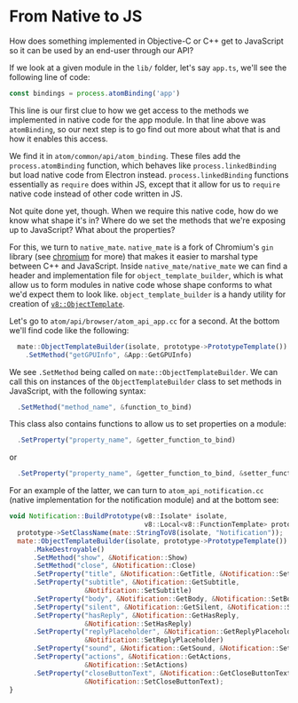 # From Native to JS

How does something implemented in Objective-C or C++ get to JavaScript so it can be used by an end-user through our API?

If we look at a given module in the `lib/` folder, let's say `app.ts`, we'll see the following line of code:

```js
const bindings = process.atomBinding('app')
```

This line is our first clue to how we get access to the methods we implemented in native code for the app module. In that line above was `atomBinding`, so our next step is to go find out more about what that is and how it enables this access.

We find it in `atom/common/api/atom_binding`. These files add the `process.atomBinding` function, which behaves like `process.linkedBinding` but load native code from Electron instead. `process.linkedBinding` functions essentially as `require` does within JS, except that it allow for us to `require` native code instead of other code written in JS.

Not quite done yet, though. When we require this native code, how do we know what shape it's in? Where do we set the methods that we're exposing up to JavaScript? What about the properties?

For this, we turn to `native_mate`. `native_mate` is a fork of Chromium's `gin` library (see [chromium](../chromium/overview.md) for more) that makes it easier to marshal type between C++ and JavaScript. Inside `native_mate/native_mate` we can find a header and implementation file for `object_template_builder`, which is what allow us to form modules in native code whose shape conforms to what we'd expect them to look like. `object_template_builder` is a handy utility for creation of [`v8::ObjectTemplate`](https://v8docs.nodesource.com/node-0.8/db/d5f/classv8_1_1_object_template.html).

Let's go to `atom/api/browser/atom_api_app.cc` for a second. At the bottom we'll find code like the following:

```js
  mate::ObjectTemplateBuilder(isolate, prototype->PrototypeTemplate())
    .SetMethod("getGPUInfo", &App::GetGPUInfo)
```

We see `.SetMethod` being called on `mate::ObjectTemplateBuilder`. We can call this on instances of the `ObjectTemplateBuilder` class to set methods in JavaScript, with the following syntax:

```js
  .SetMethod("method_name", &function_to_bind)
```

This class also contains functions to allow us to set properties on a module:

```js
  .SetProperty("property_name", &getter_function_to_bind)
```

or

```js
  .SetProperty("property_name", &getter_function_to_bind, &setter_function_to_bind)
```

For an example of the latter, we can turn to `atom_api_notification.cc` (native implementation for the notification module) and at the bottom see:

```js
void Notification::BuildPrototype(v8::Isolate* isolate,
                                  v8::Local<v8::FunctionTemplate> prototype) {
  prototype->SetClassName(mate::StringToV8(isolate, "Notification"));
  mate::ObjectTemplateBuilder(isolate, prototype->PrototypeTemplate())
      .MakeDestroyable()
      .SetMethod("show", &Notification::Show)
      .SetMethod("close", &Notification::Close)
      .SetProperty("title", &Notification::GetTitle, &Notification::SetTitle)
      .SetProperty("subtitle", &Notification::GetSubtitle,
                   &Notification::SetSubtitle)
      .SetProperty("body", &Notification::GetBody, &Notification::SetBody)
      .SetProperty("silent", &Notification::GetSilent, &Notification::SetSilent)
      .SetProperty("hasReply", &Notification::GetHasReply,
                   &Notification::SetHasReply)
      .SetProperty("replyPlaceholder", &Notification::GetReplyPlaceholder,
                   &Notification::SetReplyPlaceholder)
      .SetProperty("sound", &Notification::GetSound, &Notification::SetSound)
      .SetProperty("actions", &Notification::GetActions,
                   &Notification::SetActions)
      .SetProperty("closeButtonText", &Notification::GetCloseButtonText,
                   &Notification::SetCloseButtonText);
}
```